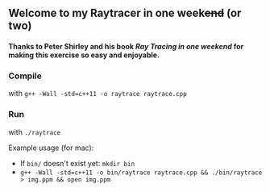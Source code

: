 ## Welcome to my Raytracer in one week~~end~~ (or two)

#### Thanks to Peter Shirley and his book _Ray Tracing in one weekend_ for making this exercise so easy and enjoyable.

### Compile

with `g++ -Wall -std=c++11 -o raytrace raytrace.cpp`


### Run

with `./raytrace`

Example usage (for mac):

* If `bin/` doesn't exist yet: `mkdir bin`
* `g++ -Wall -std=c++11 -o bin/raytrace raytrace.cpp && ./bin/raytrace > img.ppm && open img.ppm`

